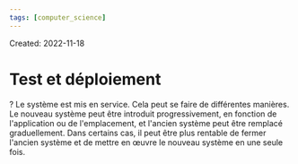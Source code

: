 ```yaml
---
tags: [computer_science] 
---
```

Created: 2022-11-18

# Test et déploiement
?
Le système est mis en service.
Cela peut se faire de différentes manières. Le nouveau système peut être introduit progressivement, en fonction de l'application ou de l'emplacement, et l'ancien système peut être remplacé graduellement.
Dans certains cas, il peut être plus rentable de fermer l'ancien système et de mettre en œuvre le nouveau système en une seule fois.
<!--SR:!2023-01-13,33,230-->